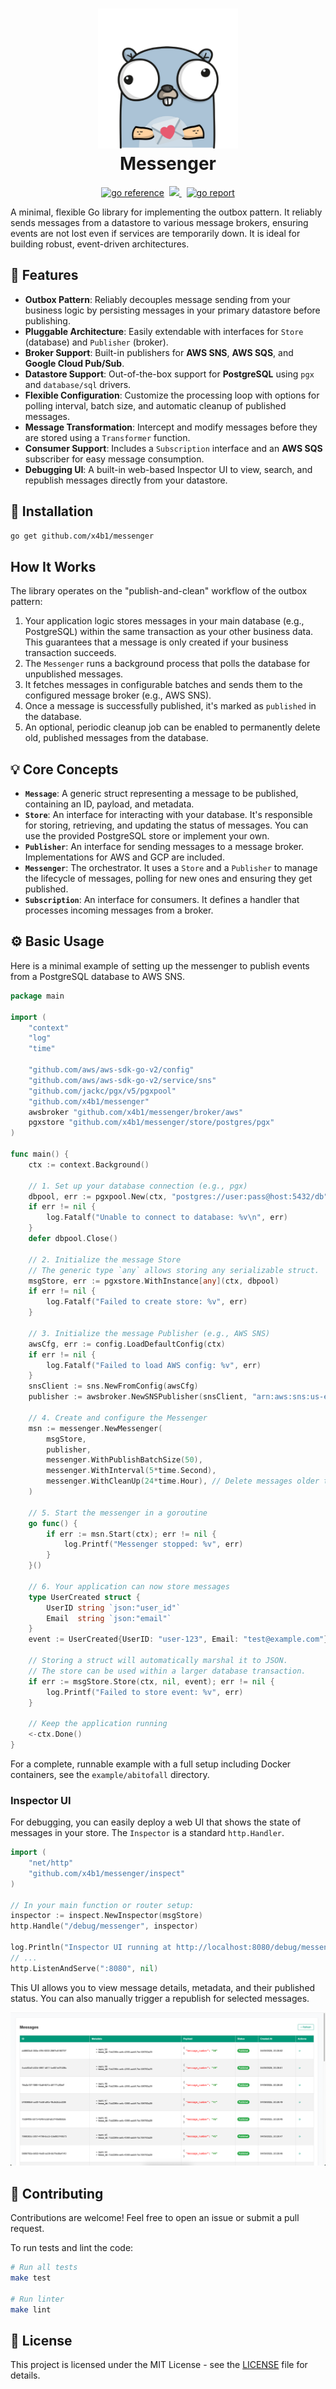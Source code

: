 <h1 align="center">
  <img src=".github/logo.png" width="224px"/><br/>
  Messenger
</h1>

<p align="center">
<a href="https://pkg.go.dev/github.com/x4b1/messenger" target="_blank"><img src="https://pkg.go.dev/badge/github.com/xabi93/messenger.svg" alt="go reference" /></a>&nbsp;
<a href="https://codecov.io/gh/x4b1/messenger" >
<img src="https://codecov.io/gh/x4b1/messenger/graph/badge.svg?token=PJ6KKQUQFC"/>
</a>&nbsp;
<a href="https://goreportcard.com/report/github.com/x4b1/messenger" target="_blank"><img src="https://goreportcard.com/badge/github.com/xabi93/messenger" alt="go report" /></a>
</p>

A minimal, flexible Go library for implementing the outbox pattern. It reliably sends messages from a datastore to various message brokers, ensuring events are not lost even if services are temporarily down. It is ideal for building robust, event-driven architectures.

## 🚀 Features

-   **Outbox Pattern**: Reliably decouples message sending from your business logic by persisting messages in your primary datastore before publishing.
-   **Pluggable Architecture**: Easily extendable with interfaces for `Store` (database) and `Publisher` (broker).
-   **Broker Support**: Built-in publishers for **AWS SNS**, **AWS SQS**, and **Google Cloud Pub/Sub**.
-   **Datastore Support**: Out-of-the-box support for **PostgreSQL** using `pgx` and `database/sql` drivers.
-   **Flexible Configuration**: Customize the processing loop with options for polling interval, batch size, and automatic cleanup of published messages.
-   **Message Transformation**: Intercept and modify messages before they are stored using a `Transformer` function.
-   **Consumer Support**: Includes a `Subscription` interface and an **AWS SQS** subscriber for easy message consumption.
-   **Debugging UI**: A built-in web-based Inspector UI to view, search, and republish messages directly from your datastore.

## 🔧 Installation

```bash
go get github.com/x4b1/messenger
```

## How It Works

The library operates on the "publish-and-clean" workflow of the outbox pattern:

1.  Your application logic stores messages in your main database (e.g., PostgreSQL) within the same transaction as your other business data. This guarantees that a message is only created if your business transaction succeeds.
2.  The `Messenger` runs a background process that polls the database for unpublished messages.
3.  It fetches messages in configurable batches and sends them to the configured message broker (e.g., AWS SNS).
4.  Once a message is successfully published, it's marked as `published` in the database.
5.  An optional, periodic cleanup job can be enabled to permanently delete old, published messages from the database.

## 💡 Core Concepts

-   **`Message`**: A generic struct representing a message to be published, containing an ID, payload, and metadata.
-   **`Store`**: An interface for interacting with your database. It's responsible for storing, retrieving, and updating the status of messages. You can use the provided PostgreSQL store or implement your own.
-   **`Publisher`**: An interface for sending messages to a message broker. Implementations for AWS and GCP are included.
-   **`Messenger`**: The orchestrator. It uses a `Store` and a `Publisher` to manage the lifecycle of messages, polling for new ones and ensuring they get published.
-   **`Subscription`**: An interface for consumers. It defines a handler that processes incoming messages from a broker.

## ⚙️ Basic Usage

Here is a minimal example of setting up the messenger to publish events from a PostgreSQL database to AWS SNS.

```go
package main

import (
	"context"
	"log"
	"time"

	"github.com/aws/aws-sdk-go-v2/config"
	"github.com/aws/aws-sdk-go-v2/service/sns"
	"github.com/jackc/pgx/v5/pgxpool"
	"github.com/x4b1/messenger"
	awsbroker "github.com/x4b1/messenger/broker/aws"
	pgxstore "github.com/x4b1/messenger/store/postgres/pgx"
)

func main() {
	ctx := context.Background()

	// 1. Set up your database connection (e.g., pgx)
	dbpool, err := pgxpool.New(ctx, "postgres://user:pass@host:5432/db")
	if err != nil {
		log.Fatalf("Unable to connect to database: %v\n", err)
	}
	defer dbpool.Close()

	// 2. Initialize the message Store
	// The generic type `any` allows storing any serializable struct.
	msgStore, err := pgxstore.WithInstance[any](ctx, dbpool)
	if err != nil {
		log.Fatalf("Failed to create store: %v", err)
	}

	// 3. Initialize the message Publisher (e.g., AWS SNS)
	awsCfg, err := config.LoadDefaultConfig(ctx)
	if err != nil {
		log.Fatalf("Failed to load AWS config: %v", err)
	}
	snsClient := sns.NewFromConfig(awsCfg)
	publisher := awsbroker.NewSNSPublisher(snsClient, "arn:aws:sns:us-east-1:123456789012:my-topic")

	// 4. Create and configure the Messenger
	msn := messenger.NewMessenger(
		msgStore,
		publisher,
		messenger.WithPublishBatchSize(50),
		messenger.WithInterval(5*time.Second),
		messenger.WithCleanUp(24*time.Hour), // Delete messages older than 24h
	)

	// 5. Start the messenger in a goroutine
	go func() {
		if err := msn.Start(ctx); err != nil {
			log.Printf("Messenger stopped: %v", err)
		}
	}()

	// 6. Your application can now store messages
	type UserCreated struct {
		UserID string `json:"user_id"`
		Email  string `json:"email"`
	}
	event := UserCreated{UserID: "user-123", Email: "test@example.com"}

	// Storing a struct will automatically marshal it to JSON.
	// The store can be used within a larger database transaction.
	if err := msgStore.Store(ctx, nil, event); err != nil {
		log.Printf("Failed to store event: %v", err)
	}

	// Keep the application running
	<-ctx.Done()
}
```

For a complete, runnable example with a full setup including Docker containers, see the `example/abitofall` directory.

### Inspector UI

For debugging, you can easily deploy a web UI that shows the state of messages in your store. The `Inspector` is a standard `http.Handler`.

```go
import (
	"net/http"
	"github.com/x4b1/messenger/inspect"
)

// In your main function or router setup:
inspector := inspect.NewInspector(msgStore)
http.Handle("/debug/messenger", inspector)

log.Println("Inspector UI running at http://localhost:8080/debug/messenger")
// ...
http.ListenAndServe(":8080", nil)
```

This UI allows you to view message details, metadata, and their published status. You can also manually trigger a republish for selected messages.

![inspector screenshot](./assets/inspector.png)

## 🤝 Contributing

Contributions are welcome! Feel free to open an issue or submit a pull request.

To run tests and lint the code:

```bash
# Run all tests
make test

# Run linter
make lint
```

## 📜 License

This project is licensed under the MIT License - see the [LICENSE](LICENSE) file for details.
